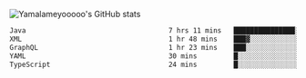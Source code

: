 ![Yamalameyooooo's GitHub stats](https://github-readme-stats.vercel.app/api?username=yamalameyooooo&theme=transparent&show_icons=true\&show=reviews,discussions_started,discussions_answered,prs_merged,prs_merged_percentage)

<!--START_SECTION:waka-->

```txt
Java                                   7 hrs 11 mins   ███████████████░░░░░░░░░░   60.31 %
XML                                    1 hr 48 mins    ███▓░░░░░░░░░░░░░░░░░░░░░   15.09 %
GraphQL                                1 hr 23 mins    ███░░░░░░░░░░░░░░░░░░░░░░   11.72 %
YAML                                   30 mins         █░░░░░░░░░░░░░░░░░░░░░░░░   04.29 %
TypeScript                             24 mins         █░░░░░░░░░░░░░░░░░░░░░░░░   03.41 %
```

<!--END_SECTION:waka-->

